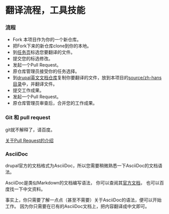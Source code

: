 # 翻译流程，工具技能

### 流程
- Fork 本项目作为你的一个新仓库。
- 把Fork下来的新仓库clone到你的本地。
- 到[任务页](task-assign.md)标选您要翻译的文件。
- 提交您的标选修改。
- 发起一个Pull Request。
- 原仓库管理员接受你的任务选择。
- 到[drupal英文文档仓库](http://cgit.drupalcode.org/user_guide/tree/source/en)复制你要翻译的文件，放到本项目的[source/zh-hans目录](source/zh-hans)中，并翻译文件。
- 提交工作成果。
- 发起一个Pull Request。
- 原仓库管理员审查后，合并您的工作成果。

### Git 和 pull request
git就不解释了，请百度。

[关于Pull Request的介绍](https://www.zhihu.com/question/21682976)


### AsciiDoc
drupal官方的文档格式为AsciiDoc，所以您需要稍微熟悉一下AsciiDoc的文档语法。

AsciiDoc是类似Markdown的文档编写语法，
你可以查阅其[官方文档](http://asciidoc.org/userguide.html#_document_structure)，
也可以百度找一下中文资料。

事实上，你只需要了解一点点（甚至不需要）关于AsciiDoc的语法，便可以开始工作。
因为你只需要在已有的AsciiDoc文档上，把内容翻译成中文即可。